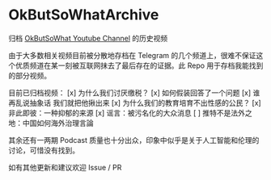 # OkButSoWhatArchive

归档 [OkButSoWhat Youtube Channel](https://www.youtube.com/@OkButSoWhat/) 的历史视频

由于大多数相关视频目前被分散地存档在 Telegram 的几个频道上，很难不保证这个优质频道在某一刻被互联网抹去了最后存在的证据。此 Repo 用于存档我能找到的部分视频。

目前已归档视频：
[x] 为什么我们讨厌缴税？
[x] 如何假装回答了一个问题
[x] 谁再乱说抽象话 我们就把他揪出来
[x] 为什么我们的教育培育不出性感的公民？
[x] 非此即彼：一种抑郁的来源
[x] 谣言：被污名化的大众消息
[ ] 推特不是法外之地：中国如何海外治理言論

其余还有一两期 Podcast 质量也十分出众，印象中似乎是关于人工智能和伦理的讨论，可惜没有找到。

如有其他更新和建议欢迎 Issue / PR
